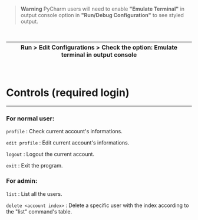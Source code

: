 <br />

> **Warning**
> PyCharm users will need to enable **"Emulate Terminal"** in output console option in
> **"Run/Debug Configuration"** to see styled output.

<br />

| Run > Edit Configurations > Check the option: Emulate terminal in output console|
| --- |

<br />

# Controls (required login)
---
### For normal user:
```profile``` : Check current account's informations.

```edit profile``` : Edit current account's informations.

```logout``` : Logout the current account.
    
```exit``` : Exit the program.

### For admin:
```list``` : List all the users.
    
```delete <account index>``` : Delete a specific user with the index according to the "list" command's table.


